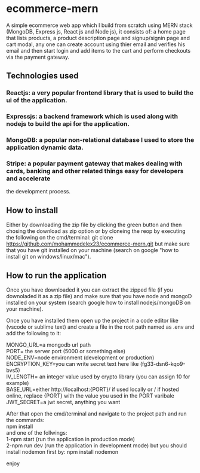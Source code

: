 # ecommerce-mern
A simple ecommerce web app which I build from scratch using MERN stack (MongoDB, Express js, React js and Node js), it consists of:
a home page that lists products, a product description page and signup/signin page and cart modal, any one can create account using 
thier email and verifies his email and then start login and add items to the cart and perform checkouts via the payment gateway.

## Technologies used
### Reactjs: a very popular frontend library that is used to build the ui of the application.
### Expressjs: a backend framework which is used along with nodejs to build the api for the application.
### MongoDB: a popular non-relational database I used to store the application dynamic data.
### Stripe: a popular payment gateway that makes dealing with cards, banking and other related things easy for developers and accelerate
the development process.

## How to install
Either by downloading the zip file by clicking the green button and then chosing the download as zip option or by cloneing the reop
by executing the following on the cmd/terminal:
git clone https://github.com/mohammedelex23/ecommerce-mern.git
but make sure that you have git installed on your machine (search on google "how to install git on windows/linux/mac").

## How to run the application
Once you have downloaded it you can extract the zipped file (if you downoladed it as a zip file) and make sure that you have node and mongoD
installed on your system (search google how to install nodejs/mongoDB on your machine).

Once you have installed them open up the project in a code editor like (vscode or sublime text) and create a file in the root path named as .env
and add the following to it:<br />

MONGO_URL=a mongodb url path<br />
PORT= the server port (5000 or something else)<br />
NODE_ENV=node environment (development or production)<br />
ENCRYPTION_KEY=you can write secret text here like (fg33-dsn6-kqo9-bvs5)<br />
IV_LENGTH= an integer value used by crypto library (you can assign 10 for example)<br />
BASE_URL=either http://localhost:{PORT}/ if used locally or / if hosted online, replace {PORT} with the value you used in the PORT varibale<br />
JWT_SECRET=a jwt secret, anything you want<br />

After that open the cmd/terminal and navigate to the project path and run the commands:<br />
npm install<br />
and one of the follwings:<br />
1-npm start (run the application in production mode)<br />
2-npm run dev (run the application in development mode) but you should install nodemon first by: npm install nodemon<br />

enjoy
